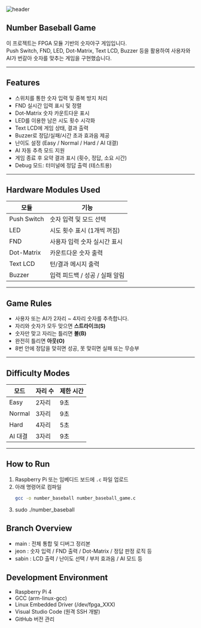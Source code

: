 ![header](https://capsule-render.vercel.app/api?type=waving&color=_hexcode&height=200&section=header&text=We&nbsp;Are&nbsp;HKNU&nbsp;IoT&nbsp;TEAM&nbsp;5&nbsp;!&fontColor=FFFFFF&fontSize=60&animation=twinkling)

## Number Baseball Game 

이 프로젝트는 FPGA 모듈 기반의 숫자야구 게임입니다.  
Push Switch, FND, LED, Dot-Matrix, Text LCD, Buzzer 등을 활용하여 사용자와 AI가 번갈아 숫자를 맞추는 게임을 구현했습니다.

---

## Features

-  스위치를 통한 숫자 입력 및 중복 방지 처리
-  FND 실시간 입력 표시 및 정렬
-  Dot-Matrix 숫자 카운트다운 표시
-  LED를 이용한 남은 시도 횟수 시각화
-  Text LCD에 게임 상태, 결과 출력
-  Buzzer로 정답/실패/시간 초과 효과음 제공
-  난이도 설정 (Easy / Normal / Hard / AI 대결)
-  AI 자동 추측 모드 지원
-  게임 종료 후 요약 결과 표시 (횟수, 정답, 소요 시간)
-  Debug 모드: 터미널에 정답 출력 (테스트용)

---

## Hardware Modules Used

| 모듈         | 기능                                |
|--------------|-------------------------------------|
| Push Switch  | 숫자 입력 및 모드 선택                 |
| LED          | 시도 횟수 표시 (1개씩 꺼짐)            |
| FND          | 사용자 입력 숫자 실시간 표시            |
| Dot-Matrix   | 카운트다운 숫자 출력                   |
| Text LCD     | 턴/결과 메시지 출력                   |
| Buzzer       | 입력 피드백 / 성공 / 실패 알림          |

---

## Game Rules

- 사용자 또는 AI가 2자리 ~ 4자리 숫자를 추측합니다.
- 자리와 숫자가 모두 맞으면 **스트라이크(S)**  
- 숫자만 맞고 자리는 틀리면 **볼(B)**  
- 완전히 틀리면 **아웃(O)**  
- 8번 안에 정답을 맞히면 성공, 못 맞히면 실패 또는 무승부

---

## Difficulty Modes

| 모드       | 자리 수 | 제한 시간 |
|------------|---------|------------|
| Easy       | 2자리   | 9초        |
| Normal     | 3자리   | 9초        |
| Hard       | 4자리   | 5초        |
| AI 대결    | 3자리   | 9초        |

---

## How to Run

1. Raspberry Pi 또는 임베디드 보드에 `.c` 파일 업로드
2. 아래 명령어로 컴파일
   ```bash
   gcc -o number_baseball number_baseball_game.c
3. sudo ./number_baseball

## Branch Overview
- main : 전체 통합 및 디버그 정리본
- jeon : 숫자 입력 / FND 출력 / Dot-Matrix / 정답 판정 로직 등
- sabin : LCD 출력 / 난이도 선택 / 부저 효과음 / AI 모드 등

## Development Environment
- Raspberry Pi 4
- GCC (arm-linux-gcc)
- Linux Embedded Driver (/dev/fpga_XXX)
- Visual Studio Code (원격 SSH 개발)
- GitHub 버전 관리

